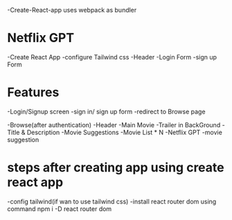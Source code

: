 -Create-React-app uses webpack as bundler

# Netflix GPT

-Create React App
-configure Tailwind css
-Header
-Login Form
-sign up Form

# Features
-Login/Signup screen
   -sign in/ sign up form
   -redirect to Browse page

-Browse(after authentication)
     -Header
     -Main Movie
        -Trailer in BackGround
        -Title & Description
        -Movie Suggestions
           -Movie List * N
-Netflix GPT
-movie suggestion


# steps after creating app using create react app

-config tailwind(if wan to use tailwind css)
-install react router dom using command npm i -D react router dom

